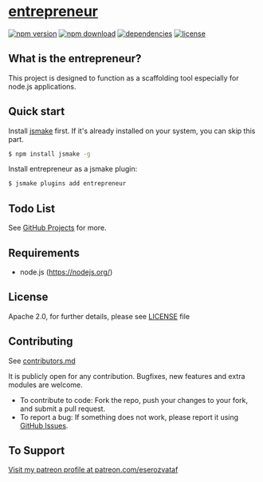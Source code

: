 # [entrepreneur](https://github.com/eserozvataf/entrepreneur)

[![npm version][npm-image]][npm-url]
[![npm download][download-image]][npm-url]
[![dependencies][dep-image]][dep-url]
[![license][license-image]][license-url]


## What is the entrepreneur?

This project is designed to function as a scaffolding tool especially for node.js applications.


## Quick start

Install [jsmake](https://github.com/eserozvataf/jsmake) first. If it's already installed on your system, you can skip this part.

```bash
$ npm install jsmake -g
```

Install entrepreneur as a jsmake plugin:

```bash
$ jsmake plugins add entrepreneur
```


## Todo List

See [GitHub Projects](https://github.com/eserozvataf/entrepreneur/projects) for more.


## Requirements

* node.js (https://nodejs.org/)


## License

Apache 2.0, for further details, please see [LICENSE](LICENSE) file


## Contributing

See [contributors.md](contributors.md)

It is publicly open for any contribution. Bugfixes, new features and extra modules are welcome.

* To contribute to code: Fork the repo, push your changes to your fork, and submit a pull request.
* To report a bug: If something does not work, please report it using [GitHub Issues](https://github.com/eserozvataf/maester/issues).


## To Support

[Visit my patreon profile at patreon.com/eserozvataf](https://www.patreon.com/eserozvataf)


[npm-image]: https://img.shields.io/npm/v/entrepreneur.svg?style=flat-square
[npm-url]: https://www.npmjs.com/package/entrepreneur
[download-image]: https://img.shields.io/npm/dt/entrepreneur.svg?style=flat-square
[dep-image]: https://img.shields.io/david/eserozvataf/entrepreneur.svg?style=flat-square
[dep-url]: https://github.com/eserozvataf/entrepreneur
[license-image]: https://img.shields.io/npm/l/entrepreneur.svg?style=flat-square
[license-url]: https://github.com/eserozvataf/entrepreneur/blob/master/LICENSE
